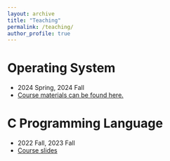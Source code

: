 ```yaml
---
layout: archive
title: "Teaching"
permalink: /teaching/
author_profile: true
---
```


Operating System
======
* 2024 Spring, 2024 Fall
* [Course materials can be found here.](osdownload.md)
 
 
 C Programming Language
======
* 2022 Fall, 2023 Fall
* [Course slides](cpdownload.md)
 


